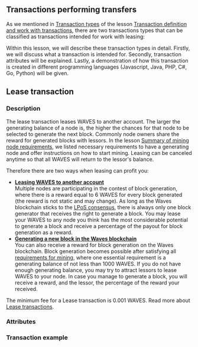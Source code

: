 ## Transactions performing transfers ##  

As we mentioned in [Transaction types]() of the lesson [Transaction definition and work with transactions](), there are two transactions types that can be classified as transactions intended for work with leasing:


Within this lesson, we will describe these transaction types in detail. Firstly, we will discuss what a transaction is intended for. Secondly, transaction attributes will be explained. Lastly, a demonstration of how this transaction is created in different programming languages (Javascript, Java, PHP, C#, Go, Python) will be given.

## Lease transaction ##

### Description ###

The lease transaction leases WAVES to another account. The larger the generating balance of a node is, the higher the chances for that node to be selected to generate the next block. Commonly node owners share the reward for generated blocks with lessors. In the lesson [Summary of mining node requirements](), we listed necessary requirements to have a generating node and offer instructions on how to start mining. Leasing can be canceled anytime so that all WAVES will return to the lessor's balance.

Therefore there are two ways when leasing can profit you:
- **<u>Leasing WAVES to another account</u>**  
    Multiple nodes are participating in the contest of block generation, where there is a reward equal to 6 WAVES for every block generated (the reward is not static and may change). As long as the Waves blockchain sticks to the [LPoS consensus](https://docs.waves.tech/en/blockchain/leasing), there is always only one block generator that receives the right to generate a block. You may lease your WAVES to any node you think has the most considerable potential to generate a block and receive a percentage of the payout for block generation as a reward. 
- **<u>Generating a new block in the Waves blockchain</u>**  
    You can also receive a reward for block generation on the Waves blockchain. Block generation becomes possible after satisfying all [requirements for mining](), where one essential requirement is a generating balance of not less than 1000 WAVES. If you do not have enough generating balance, you may try to attract lessors to lease WAVES to your node. In case you manage to generate a block, you will receive a reward, and the lessor, the percentage of the reward your received.

The minimum fee for a Lease transaction is 0.001 WAVES. Read more about [Lease transactions](https://docs.waves.tech/en/blockchain/transaction-type/lease-transaction).

### Attributes ###

### Transaction example ###


<CodeBlock>

```js
```
```java
```
```php
```
```csharp
```
```go
```
```python
```

</CodeBlock>